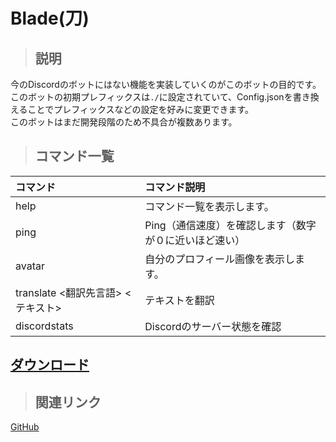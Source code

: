 # Blade(刀)
> ## 説明

今のDiscordのボットにはない機能を実装していくのがこのボットの目的です。  
このボットの初期プレフィックスは`./`に設定されていて、Config.jsonを書き換えることでプレフィックスなどの設定を好みに変更できます。  
このボットはまだ開発段階のため不具合が複数あります。

> ## コマンド一覧

| コマンド | コマンド説明 |
| :-- | :-- |
| help | コマンド一覧を表示します。 |
| ping | Ping（通信速度）を確認します（数字が０に近いほど速い） |
| avatar | 自分のプロフィール画像を表示します。|
| translate <翻訳先言語> <テキスト> | テキストを翻訳 |
| discordstats | Discordのサーバー状態を確認 |


## [ダウンロード](https://github.com/DJS-JPN/Blade)

> ## 関連リンク
[GitHub](https://github.com/DJS-JPN/Blade)
